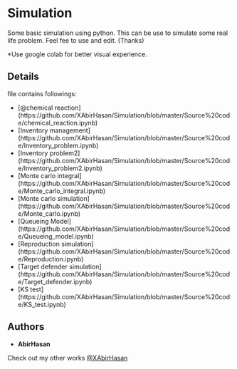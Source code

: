 # Simulation
 Some basic simulation using python.
 This can be use to simulate some real life problem. Feel fee to use and edit. (Thanks)

*Use google colab for better visual experience.
 ## Details
file contains followings:
 <ul>
    <li>[@chemical reaction](https://github.com/XAbirHasan/Simulation/blob/master/Source%20code/chemical_reaction.ipynb)</li>
    <li>[Inventory management](https://github.com/XAbirHasan/Simulation/blob/master/Source%20code/Inventory_problem.ipynb)</li>
    <li>[Inventory problem2](https://github.com/XAbirHasan/Simulation/blob/master/Source%20code/Inventory_problem2.ipynb)</li>
    <li>[Monte carlo integral](https://github.com/XAbirHasan/Simulation/blob/master/Source%20code/Monte_carlo_integral.ipynb)</li>
    <li>[Monte carlo simulation](https://github.com/XAbirHasan/Simulation/blob/master/Source%20code/Monte_carlo.ipynb)</li>
    <li>[Queueing Model](https://github.com/XAbirHasan/Simulation/blob/master/Source%20code/Queueing_model.ipynb)</li>
    <li>[Reproduction simulation](https://github.com/XAbirHasan/Simulation/blob/master/Source%20code/Reproduction.ipynb)</li>
    <li>[Target defender simulation](https://github.com/XAbirHasan/Simulation/blob/master/Source%20code/Target_defender.ipynb)</li>
    <li>[KS test](https://github.com/XAbirHasan/Simulation/blob/master/Source%20code/KS_test.ipynb)</li>
 </ul>


## Authors

* **AbirHasan**

Check out my other works [@XAbirHasan](https://github.com/XAbirHasan)
